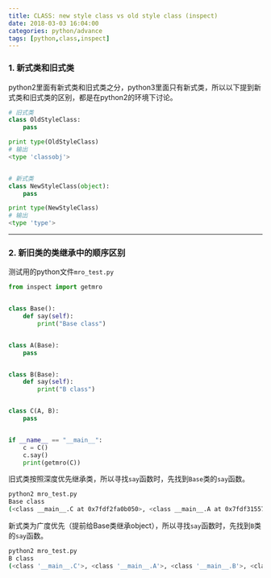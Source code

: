 ```yaml
---
title: CLASS: new style class vs old style class (inspect)
date: 2018-03-03 16:04:00
categories: python/advance
tags: [python,class,inspect]
---
```


### 1. 新式类和旧式类
python2里面有新式类和旧式类之分，python3里面只有新式类，所以以下提到新式类和旧式类的区别，都是在python2的环境下讨论。
``` python
# 旧式类
class OldStyleClass:
    pass

print type(OldStyleClass)
# 输出
<type 'classobj'>


# 新式类
class NewStyleClass(object):
    pass

print type(NewStyleClass)
# 输出
<type 'type'>
```

---

### 2. 新旧类的类继承中的顺序区别
测试用的python文件`mro_test.py`
``` python
from inspect import getmro


class Base():
    def say(self):
        print("Base class")


class A(Base):
    pass


class B(Base):
    def say(self):
        print("B class")


class C(A, B):
    pass


if __name__ == "__main__":
    c = C()
    c.say()
    print(getmro(C))
```
旧式类按照深度优先继承类，所以寻找`say`函数时，先找到`Base`类的`say`函数。
``` bash
python2 mro_test.py
Base class
(<class __main__.C at 0x7fdf2fa0b050>, <class __main__.A at 0x7fdf31557ef0>, <class __main__.Base at 0x7fdf31557e88>, <class __main__.B at 0x7fdf31557f58>)
```
新式类为广度优先（提前给Base类继承object），所以寻找`say`函数时，先找到`B`类的`say`函数。
``` bash
python2 mro_test.py
B class
(<class '__main__.C'>, <class '__main__.A'>, <class '__main__.B'>, <class '__main__.Base'>, <type 'object'>)
```
